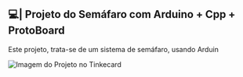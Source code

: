 ## 💻| Projeto do Semáfaro com Arduino + Cpp + ProtoBoard

  Este projeto, trata-se de um sistema de semáfaro, usando Arduin

![Imagem do Projeto no Tinkecard](https://github.com/user-attachments/assets/49206bc0-7cde-4ada-b7f5-ab6e50eed3be)
